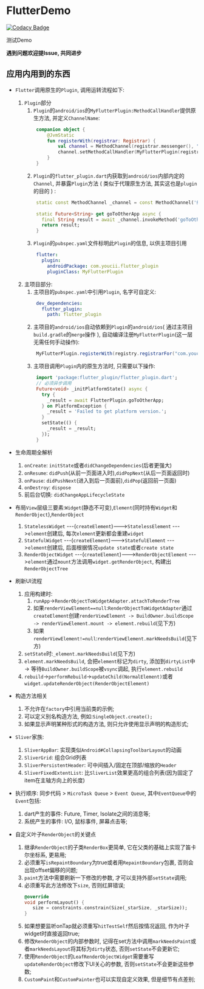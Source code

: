 # FlutterDemo

[![Codacy Badge](https://api.codacy.com/project/badge/Grade/e17a4c59327e4a82b2ea64bfbacd50a2)](https://app.codacy.com/app/550341130/FlutterDemo?utm_source=github.com&utm_medium=referral&utm_content=YouCii/FlutterDemo&utm_campaign=Badge_Grade_Dashboard)

测试Demo

**遇到问题欢迎提Issue, 共同进步**

## 应用内用到的东西

- `Flutter`调用原生的`Plugin`, 调用运转流程如下:
    1. `Plugin`部分
        1. `Plugin`的`android/ios`的`MyFlutterPlugin:MethodCallHandler`提供原生方法, 并定义`ChannelName`:
           ```kotlin
            companion object {
                @JvmStatic
                fun registerWith(registrar: Registrar) {
                    val channel = MethodChannel(registrar.messenger(), "统一的渠道名字")
                    channel.setMethodCallHandler(MyFlutterPlugin(registrar.activity()))
                }
            }
           ```
        2. `Plugin`的`flutter_plugin.dart`内获取到`android/ios`内部内定的`Channel`, 并暴露`Plugin`方法 ( 类似于代理原生方法, 其实这也是`plugin`的目的 ) :
           ```dart
            static const MethodChannel _channel = const MethodChannel('统一的渠道名字');
            
            static Future<String> get goToOtherApp async {
              final String result = await _channel.invokeMethod('goToOtherApp');
              return result;
            }
           ```
        3. `Plugin`的`pubspec.yaml`文件标明此`Plugin`的信息, 以供主项目引用
           ```yaml
            flutter:
              plugin:
                androidPackage: com.youcii.flutter_plugin
                pluginClass: MyFlutterPlugin
           ```   
    2. 主项目部分:
        1. 主项目的`pubspec.yaml`中引用`Plugin`, 名字可自定义:
           ```yaml
            dev_dependencies:
              flutter_plugin:
                path: flutter_plugin
           ```
        2. 主项目的`android/ios`自动依赖到`Plugin`的`android/ios`( 通过主项目`build.gradle`的`merge`操作 ), 自动编译注册`MyFlutterPlugin`(这一层无需任何手动操作):
           ```java
            MyFlutterPlugin.registerWith(registry.registrarFor("com.youcii.flutter_plugin.MyFlutterPlugin"));
           ```
        3. 主项目调用`Plugin`内的原生方法时, 只需要以下操作:
           ```dart
            import 'package:flutter_plugin/flutter_plugin.dart';
            // 必须异步调用
            Future<void> _initPlatformState() async {
              try {
                _result = await FlutterPlugin.goToOtherApp;
              } on PlatformException {
                _result = 'Failed to get platform version.';
              }
              setState(() {
                _result = _result;
              });
            }
           ```
- 生命周期全解析
    1. `onCreate`: `initState`或者`didChangeDependencies`(后者更强大)
    2. `onResume`: `didPush`(从前一页面进入时),`didPopNext`(从后一页面返回时)
    3. `onPause`: `didPushNext`(进入到后一页面前),`didPop`(返回前一页面)
    4. `onDestroy`: `dispose`
    5. 前后台切换: `didChangeAppLifecycleState`
    
- 布局`View`层级三要素:`Widget`(静态不可变),`Element`(同时持有`Widget`和`RenderObject`),`RenderObject`
    1. `StatelessWidget`    ---(`createElement`)--->`StatelessElement`    --->`element`创建后, 每次`element`更新都会重建`widget`
    2. `StatefulWidget`     ---(`createElement`)--->`StatefulElement`     --->`element`创建后, 后面根据情况`update state`或者`create state`  
    3. `RenderObjectWidget` ---(`createElement`)--->`RenderObjectElement` --->`element`通过`mount`方法调用`widget.getRenderObject`, 构建出`RenderObjectTree`

- 刷新UI流程
    1. 应用构建时:
        1. `runApp`->`RenderObjectToWidgetAdapter.attachToRenderTree`
        2. 如果`renderViewElement==null`:`RenderObjectToWidgetAdapter`通过`createElement`创建`renderViewElement -> BuildOwner.buildScope -> renderViewElement.mount -> element.rebuild`(见下方)
        3. 如果`renderViewElement!=null`:`renderViewElement.markNeedsBuild`(见下方)
    2. `setState`时:`_element.markNeedsBuild`(见下方) 
    3. `element.markNeedsBuild`, 会把`element`标记为`dirty`, 添加到`dirtyList`中 -> 等待`BuildOwner.buildScope`被`vsync`调起, 执行`element.rebuild`
    4. `rebuild`->`performRebuild`->`updateChild(NormalElement)`或者`widget.updateRenderObject(RenderObjectElement)`

- 构造方法相关
    1. 不允许在`factory`中引用当前类的示例;
    2. 可以定义别名构造方法, 例如:`SingleObject.create();`
    3. 如果显示声明某种形式的构造方法, 则只允许使用显示声明的构造形式;   

- `Sliver`家族:
    1. `SliverAppBar`: 实现类似`Android#CollapsingToolbarLayout`的动画
    2. `SliverGrid`: 组合Grid列表
    3. `SliverPersistentHeader`: 可中间插入/固定在顶部/缩放的`Header`
    4. `SliverFixedExtentList`: 比`SliverList`效果更高的组合列表(因为固定了item在主轴方向上的长度)

- 执行顺序: 同步代码 > `MicroTask Queue` > `Event Queue`, 
  其中`EventQueue`中的`Event`包括: 
  1. dart产生的事件: Future, Timer, Isolate之间的消息等;
  2. 系统产生的事件: I/O, 鼠标事件, 屏幕点击等;
  
- 自定义叶子`RenderObject`的关键点
  1. 继承`RenderObject`的子类`RenderBox`更简单, 它在父类的基础上实现了笛卡尔坐标系, 更易用; 
  2. 必须重写`isRepaintBoundary`为true或者用`RepaintBoundary`包裹, 否则会出现offset偏移的问题; 
  3. `paint`方法中需要刷新一下修改的参数, 才可以支持外部`setState`调用; 
  4. 必须重写此方法修改下`size`, 否则红屏错误; 
     ```dart
     @override
     void performLayout() {
        size = constraints.constrain(Size(_starSize, _starSize));
     }
     ```
  5. 如果想要监听onTap就必须重写`hitTestSelf`然后按情况返回, 作为叶子widget时直接返回true; 
  6. 修改`RenderObject`的内部参数时, 记得在set方法中调用`markNeedsPaint`或者`markNeedsLayout`将其标为`dirty`状态, 否则`setState`不会更新它; 
  7. 使用`RenderObject`的`LeafRenderObjectWidget`需要重写`updateRenderObject`修改下UI关心的参数, 否则`setState`不会更新这些参数; 
  8. `CustomPaint`和`CustomPainter`也可以实现自定义效果, 但是细节有点差别; 